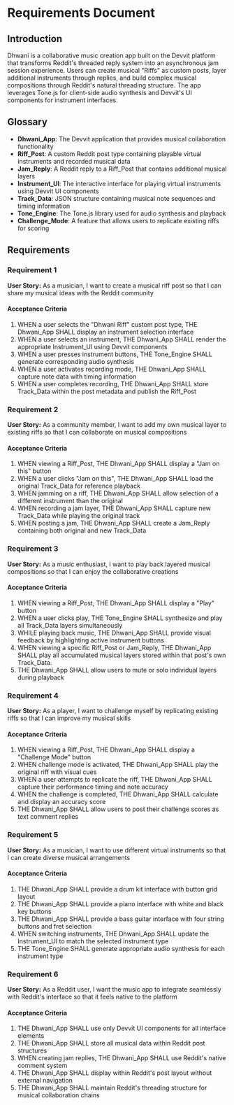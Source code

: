 # Requirements Document

## Introduction

Dhwani is a collaborative music creation app built on the Devvit platform that transforms Reddit's threaded reply system into an asynchronous jam session experience. Users can create musical "Riffs" as custom posts, layer additional instruments through replies, and build complex musical compositions through Reddit's natural threading structure. The app leverages Tone.js for client-side audio synthesis and Devvit's UI components for instrument interfaces.

## Glossary

- **Dhwani_App**: The Devvit application that provides musical collaboration functionality
- **Riff_Post**: A custom Reddit post type containing playable virtual instruments and recorded musical data
- **Jam_Reply**: A Reddit reply to a Riff_Post that contains additional musical layers
- **Instrument_UI**: The interactive interface for playing virtual instruments using Devvit UI components
- **Track_Data**: JSON structure containing musical note sequences and timing information
- **Tone_Engine**: The Tone.js library used for audio synthesis and playback
- **Challenge_Mode**: A feature that allows users to replicate existing riffs for scoring

## Requirements

### Requirement 1

**User Story:** As a musician, I want to create a musical riff post so that I can share my musical ideas with the Reddit community

#### Acceptance Criteria

1. WHEN a user selects the "Dhwani Riff" custom post type, THE Dhwani_App SHALL display an instrument selection interface
2. WHEN a user selects an instrument, THE Dhwani_App SHALL render the appropriate Instrument_UI using Devvit components
3. WHEN a user presses instrument buttons, THE Tone_Engine SHALL generate corresponding audio synthesis
4. WHEN a user activates recording mode, THE Dhwani_App SHALL capture note data with timing information
5. WHEN a user completes recording, THE Dhwani_App SHALL store Track_Data within the post metadata and publish the Riff_Post

### Requirement 2

**User Story:** As a community member, I want to add my own musical layer to existing riffs so that I can collaborate on musical compositions

#### Acceptance Criteria

1. WHEN viewing a Riff_Post, THE Dhwani_App SHALL display a "Jam on this" button
2. WHEN a user clicks "Jam on this", THE Dhwani_App SHALL load the original Track_Data for reference playback
3. WHEN jamming on a riff, THE Dhwani_App SHALL allow selection of a different instrument than the original
4. WHEN recording a jam layer, THE Dhwani_App SHALL capture new Track_Data while playing the original track
5. WHEN posting a jam, THE Dhwani_App SHALL create a Jam_Reply containing both original and new Track_Data

### Requirement 3

**User Story:** As a music enthusiast, I want to play back layered musical compositions so that I can enjoy the collaborative creations

#### Acceptance Criteria

1. WHEN viewing a Riff_Post, THE Dhwani_App SHALL display a "Play" button
2. WHEN a user clicks play, THE Tone_Engine SHALL synthesize and play all Track_Data layers simultaneously
3. WHILE playing back music, THE Dhwani_App SHALL provide visual feedback by highlighting active instrument buttons
4. WHEN viewing a specific Riff_Post or Jam_Reply, THE Dhwani_App SHALL play all accumulated musical layers stored within that post's own Track_Data.
5. THE Dhwani_App SHALL allow users to mute or solo individual layers during playback

### Requirement 4

**User Story:** As a player, I want to challenge myself by replicating existing riffs so that I can improve my musical skills

#### Acceptance Criteria

1. WHEN viewing a Riff_Post, THE Dhwani_App SHALL display a "Challenge Mode" button
2. WHEN challenge mode is activated, THE Dhwani_App SHALL play the original riff with visual cues
3. WHEN a user attempts to replicate the riff, THE Dhwani_App SHALL capture their performance timing and note accuracy
4. WHEN the challenge is completed, THE Dhwani_App SHALL calculate and display an accuracy score
5. THE Dhwani_App SHALL allow users to post their challenge scores as text comment replies

### Requirement 5

**User Story:** As a musician, I want to use different virtual instruments so that I can create diverse musical arrangements

#### Acceptance Criteria

1. THE Dhwani_App SHALL provide a drum kit interface with button grid layout
2. THE Dhwani_App SHALL provide a piano interface with white and black key buttons
3. THE Dhwani_App SHALL provide a bass guitar interface with four string buttons and fret selection
4. WHEN switching instruments, THE Dhwani_App SHALL update the Instrument_UI to match the selected instrument type
5. THE Tone_Engine SHALL generate appropriate audio synthesis for each instrument type

### Requirement 6

**User Story:** As a Reddit user, I want the music app to integrate seamlessly with Reddit's interface so that it feels native to the platform

#### Acceptance Criteria

1. THE Dhwani_App SHALL use only Devvit UI components for all interface elements
2. THE Dhwani_App SHALL store all musical data within Reddit post structures
3. WHEN creating jam replies, THE Dhwani_App SHALL use Reddit's native comment system
4. THE Dhwani_App SHALL display within Reddit's post layout without external navigation
5. THE Dhwani_App SHALL maintain Reddit's threading structure for musical collaboration chains
